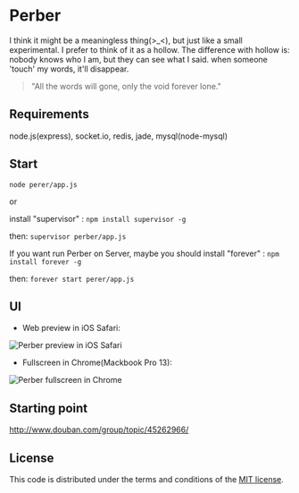 # Perber

I think it might be a meaningless thing(>_<), but just like a small experimental. I prefer to think of it as a hollow. The difference with hollow is: nobody knows who I am, but they can see what I said. when someone 'touch' my words, it'll disappear.


> "All the words will gone, only the void forever lone."


## Requirements
node.js(express), socket.io, redis, jade, mysql(node-mysql)

## Start

`node perer/app.js`

or 

install "supervisor" : `npm install supervisor -g`

then: `supervisor perber/app.js`


If you want run Perber on Server, maybe you should install "forever" : `npm install forever -g`

then: `forever start perer/app.js`

## UI

* Web preview in iOS Safari:

![Perber preview in iOS Safari](http://ww4.sinaimg.cn/large/61b8bbf4jw1ebuwin72lrj20hv0jh77r.jpg)

* Fullscreen in Chrome(Mackbook Pro 13):

![Perber fullscreen in Chrome](http://ww1.sinaimg.cn/large/61b8bbf4jw1ebuwldzijuj20zk0m8450.jpg)


## Starting point
http://www.douban.com/group/topic/45262966/

## License

This code is distributed under the terms and conditions of the [MIT license](LICENSE).


